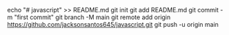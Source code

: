echo "# javascript" >> README.md
git init
git add README.md
git commit -m "first commit"
git branch -M main
git remote add origin https://github.com/jacksonsantos645/javascript.git
git push -u origin main
